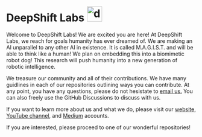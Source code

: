 # DeepShift Labs <img src="https://user-images.githubusercontent.com/85193239/172015138-b2a44e31-63a9-42d6-a4fa-d4a38acef045.svg" alt="drawing" width="40"/>

Welcome to DeepShift Labs! We are excited you are here! At DeepShift Labs, we reach for goals humanity has ever dreamed of. 
We are making an AI unparallel to any other AI in existence. It is called M.A.G.I.S.T. and will be able to think like a human! We plan on embedding this into a biomimetic robot dog! This research will push humanity into a new generation of robotic intelligence. 

We treasure our community and all of their contributions. We have many guidlines in each of our repositories outlining ways you can contribute. At any point, you have any questions, please do not hesistate to [email us.](deepshiftlabs@outlook.com) You can also freely use the GitHub Discussions to discuss with us. 

If you want to learn more about us and what we do, please visit our [website](deepshift.dev), [YouTube channel](https://www.youtube.com/channel/UC6nu2aGbAEX3yy5b0W9GBIg), and [Medium](https://deepshiftlabs.medium.com/) accounts.

If you are interested, please proceed to one of our wonderful repositories!


<!--

**Here are some ideas to get you started:**

🙋‍♀️ A short introduction - what is your organization all about?
🌈 Contribution guidelines - how can the community get involved?
👩‍💻 Useful resources - where can the community find your docs? Is there anything else the community should know?
🍿 Fun facts - what does your team eat for breakfast?
🧙 Remember, you can do mighty things with the power of [Markdown](https://docs.github.com/github/writing-on-github/getting-started-with-writing-and-formatting-on-github/basic-writing-and-formatting-syntax)
-->
